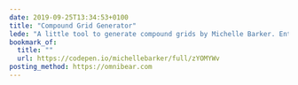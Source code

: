 ```yaml
---
date: 2019-09-25T13:34:53+0100
title: "Compound Grid Generator"
lede: "A little tool to generate compound grids by Michelle Barker. Enter the number of columns for each of your grids, and they’ll be magically merged into a compound grid."
bookmark_of:
  title: ""
  url: https://codepen.io/michellebarker/full/zYOMYWv
posting_method: https://omnibear.com
---
```

